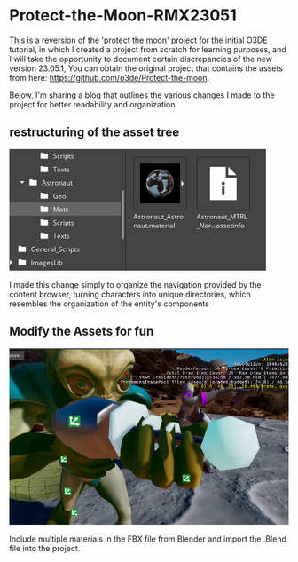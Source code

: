 # Protect-the-Moon-RMX23051
 This is a reversion of the 'protect the moon' project for the initial O3DE tutorial, in which I created a project from scratch for learning purposes, and I will take the opportunity to document certain discrepancies of the new version 23.05.1, You can obtain the original project that contains the assets from here: https://github.com/o3de/Protect-the-moon.

Below, I'm sharing a blog that outlines the various changes I made to the project for better readability and organization.

## restructuring of the asset tree

![newthrees](https://github.com/nocthulh/Protect-the-Moon-RMX23051/blob/main/README.img/three.png)

I made this change simply to organize the navigation provided by the content browser, turning characters into unique directories, which resembles the organization of the entity's components

## Modify the Assets for fun

![newthrees](https://github.com/nocthulh/Protect-the-Moon-RMX23051/blob/main/README.img/RayGun_MM.png)

Include multiple materials in the FBX file from Blender and import the .Blend file into the project.

